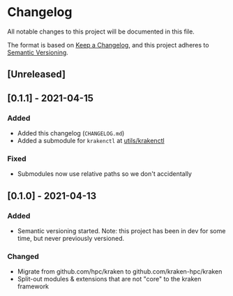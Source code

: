 # Changelog
All notable changes to this project will be documented in this file.

The format is based on [Keep a Changelog](https://keepachangelog.com/en/1.0.0/),
and this project adheres to [Semantic Versioning](https://semver.org/spec/v2.0.0.html).

## [Unreleased]

## [0.1.1] - 2021-04-15
### Added
- Added this changelog (`CHANGELOG.md`)
- Added a submodule for `krakenctl` at [utils/krakenctl](utils/krakenctl)
### Fixed
- Submodules now use relative paths so we don't accidentally

## [0.1.0] - 2021-04-13
### Added
- Semantic versioning started.  Note: this project has been in dev for some time, but never previously versioned.
### Changed
- Migrate from github.com/hpc/kraken to github.com/kraken-hpc/kraken
- Split-out modules & extensions that are not "core" to the kraken framework
